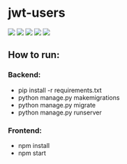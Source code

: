 # jwt-users


![](https://img.shields.io/badge/Python-3.9-informational?style=flat&logo=python&logoColor=white&color=4B8BBE)
![](https://img.shields.io/badge/JS-JQuery-informational?style=flat&logo=javascript&logoColor=white&color=F0DB4F)
![](https://img.shields.io/badge/Django-3.1-informational?style=flat&logo=django&logoColor=white&color=092e20)
![](https://img.shields.io/badge/djangoREST-3.1-informational?style=flat&logo=django&logoColor=white&color=A30000)
![](https://img.shields.io/badge/React-18-informational?style=flat&logo=react&logoColor=white&color=61DBFB)

## How to run:
### Backend:
- pip install -r requirements.txt
- python manage.py makemigrations
- python manage.py migrate
- python manage.py runserver

### Frontend:
- npm install
- npm start

